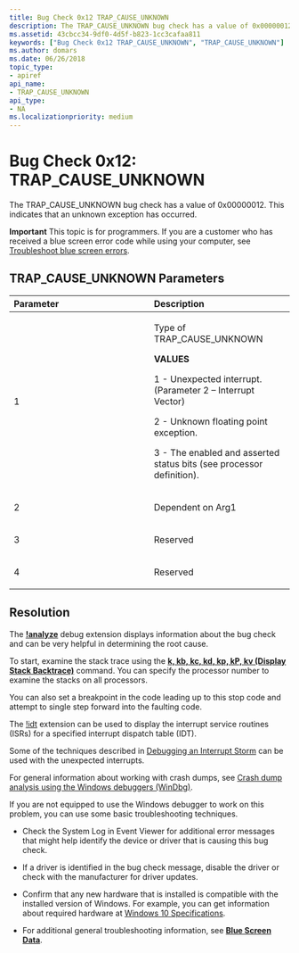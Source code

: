 ```yaml
---
title: Bug Check 0x12 TRAP_CAUSE_UNKNOWN
description: The TRAP_CAUSE_UNKNOWN bug check has a value of 0x00000012. This indicates that an unknown exception has occurred.
ms.assetid: 43cbcc34-9df0-4d5f-b823-1cc3cafaa811
keywords: ["Bug Check 0x12 TRAP_CAUSE_UNKNOWN", "TRAP_CAUSE_UNKNOWN"]
ms.author: domars
ms.date: 06/26/2018
topic_type:
- apiref
api_name:
- TRAP_CAUSE_UNKNOWN
api_type:
- NA
ms.localizationpriority: medium
---
```


# Bug Check 0x12: TRAP\_CAUSE\_UNKNOWN


The TRAP\_CAUSE\_UNKNOWN bug check has a value of 0x00000012. This indicates that an unknown exception has occurred.

**Important** This topic is for programmers. If you are a customer who has received a blue screen error code while using your computer, see [Troubleshoot blue screen errors](https://windows.microsoft.com/windows-10/troubleshoot-blue-screen-errors).

## TRAP\_CAUSE\_UNKNOWN Parameters


<table>
<colgroup>
<col width="50%" />
<col width="50%" />
</colgroup>
<thead>
<tr class="header">
<th align="left">Parameter</th>
<th align="left">Description</th>
</tr>
</thead>
<tbody>
<tr class="odd">
<td align="left"><p>1</p></td>
<td align="left"><p>Type of TRAP_CAUSE_UNKNOWN</p>
<p><B>VALUES</B></p>
<p>1 - Unexpected interrupt. (Parameter 2 – Interrupt Vector)</p>
<p>2 - Unknown floating point exception. </p>
<p>3 - The enabled and asserted status bits (see processor definition).</p>
</td>
</tr>
<tr class="even">
<td align="left"><p>2</p></td>
<td align="left"><p>Dependent on Arg1</p></td>
</tr>
<tr class="odd">
<td align="left"><p>3</p></td>
<td align="left"><p>Reserved</p></td>
</tr>
<tr class="even">
<td align="left"><p>4</p></td>
<td align="left"><p>Reserved</p></td>
</tr>
</tbody>
</table>

Resolution
----------

The [**!analyze**](-analyze.md) debug extension displays information about the bug check and can be very helpful in determining the root cause.

To start, examine the stack trace using the [**k, kb, kc, kd, kp, kP, kv (Display Stack Backtrace)**](k--kb--kc--kd--kp--kp--kv--display-stack-backtrace-.md) command. You can specify the processor number to examine the stacks on all processors. 

You can also set a breakpoint in the code leading up to this stop code and attempt to single step forward into the faulting code.

The [!idt](-idt.md) extension can be used to display the interrupt service routines (ISRs) for a specified interrupt dispatch table (IDT). 

Some of the techniques described in [Debugging an Interrupt Storm](debugging-an-interrupt-storm.md) can be used with the unexpected interrupts.

For general information about working with crash dumps, see [Crash dump analysis using the Windows debuggers (WinDbg)](crash-dump-files.md).

If you are not equipped to use the Windows debugger to work on this problem, you can use some basic troubleshooting techniques.

-   Check the System Log in Event Viewer for additional error messages that might help identify the device or driver that is causing this bug check.

-   If a driver is identified in the bug check message, disable the driver or check with the manufacturer for driver updates.

-   Confirm that any new hardware that is installed is compatible with the installed version of Windows. For example, you can get information about required hardware at [Windows 10 Specifications](https://www.microsoft.com/windows/windows-10-specifications).

-   For additional general troubleshooting information, see [**Blue Screen Data**](blue-screen-data.md).

 

 

 




